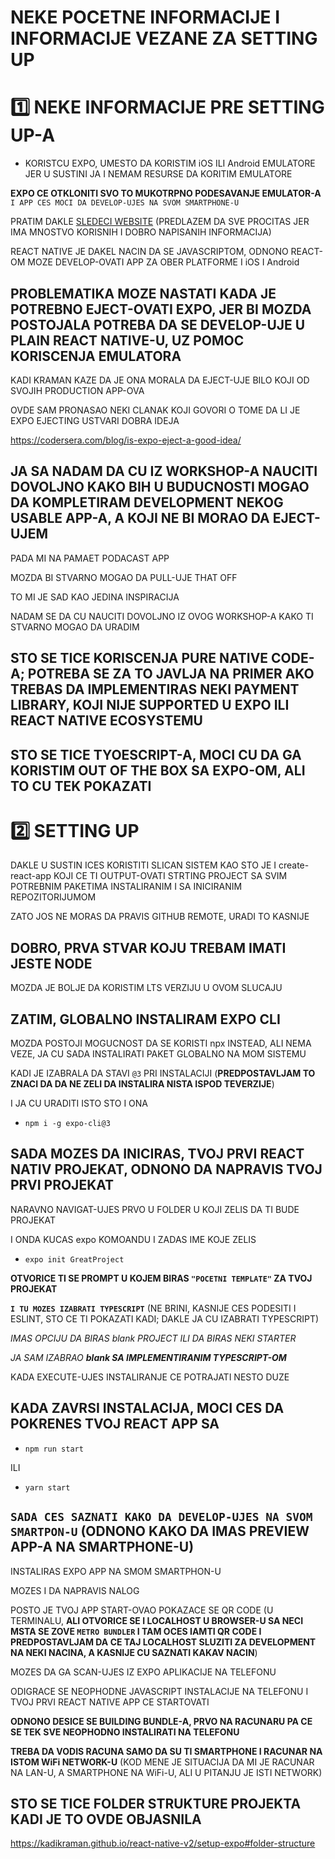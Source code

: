 # NEKE POCETNE INFORMACIJE I INFORMACIJE VEZANE ZA SETTING UP

# :one: NEKE INFORMACIJE PRE SETTING UP-A

- KORISTCU EXPO, UMESTO DA KORISTIM iOS ILI Android EMULATORE JER U SUSTINI JA I NEMAM RESURSE DA KORITIM EMULATORE

**EXPO CE OTKLONITI SVO TO MUKOTRPNO PODESAVANJE EMULATOR-A** `I APP CES MOCI DA DEVELOP-UJES NA SVOM SMARTPHONE-U`

PRATIM DAKLE [SLEDECI WEBSITE](https://kadikraman.github.io/react-native-v2/) (PREDLAZEM DA SVE PROCITAS JER IMA MNOSTVO KORISNIH I DOBRO NAPISANIH INFORMACIJA)

REACT NATIVE JE DAKEL NACIN DA SE JAVASCRIPTOM, ODNONO REACT-OM MOZE DEVELOP-OVATI APP ZA OBER PLATFORME I iOS I Android

## PROBLEMATIKA MOZE NASTATI KADA JE POTREBNO EJECT-OVATI EXPO, JER BI MOZDA POSTOJALA POTREBA DA SE DEVELOP-UJE U PLAIN REACT NATIVE-U, UZ POMOC KORISCENJA EMULATORA

KADI KRAMAN KAZE DA JE ONA MORALA DA EJECT-UJE BILO KOJI OD SVOJIH PRODUCTION APP-OVA

OVDE SAM PRONASAO NEKI CLANAK KOJI GOVORI O TOME DA LI JE EXPO EJECTING USTVARI DOBRA IDEJA

<https://codersera.com/blog/is-expo-eject-a-good-idea/>

## JA SA NADAM DA CU IZ WORKSHOP-A NAUCITI DOVOLJNO KAKO BIH U BUDUCNOSTI MOGAO DA KOMPLETIRAM DEVELOPMENT NEKOG USABLE APP-A, A KOJI NE BI MORAO DA EJECT-UJEM

PADA MI NA PAMAET PODACAST APP

MOZDA BI STVARNO MOGAO DA PULL-UJE THAT OFF

TO MI JE SAD KAO JEDINA INSPIRACIJA

NADAM SE DA CU NAUCITI DOVOLJNO IZ OVOG WORKSHOP-A KAKO TI STVARNO MOGAO DA URADIM

## STO SE TICE KORISCENJA PURE NATIVE CODE-A; POTREBA SE ZA TO JAVLJA NA PRIMER AKO TREBAS DA IMPLEMENTIRAS NEKI PAYMENT LIBRARY, KOJI NIJE SUPPORTED U EXPO ILI REACT NATIVE ECOSYSTEMU

## STO SE TICE TYOESCRIPT-A, MOCI CU DA GA KORISTIM OUT OF THE BOX SA EXPO-OM, ALI TO CU TEK POKAZATI

# :two: SETTING UP

DAKLE U SUSTIN ICES KORISTITI SLICAN SISTEM KAO STO JE I create-react-app KOJI CE TI OUTPUT-OVATI STRTING PROJECT SA SVIM POTREBNIM PAKETIMA INSTALIRANIM I SA INICIRANIM REPOZITORIJUMOM

ZATO JOS NE MORAS DA PRAVIS GITHUB REMOTE, URADI TO KASNIJE

## DOBRO, PRVA STVAR KOJU TREBAM IMATI JESTE NODE

MOZDA JE BOLJE DA KORISTIM LTS VERZIJU U OVOM SLUCAJU

## ZATIM, GLOBALNO INSTALIRAM EXPO CLI

MOZDA POSTOJI MOGUCNOST DA SE KORISTI npx INSTEAD, ALI NEMA VEZE, JA CU SADA INSTALIRATI PAKET GLOBALNO NA MOM SISTEMU

KADI JE IZABRALA DA STAVI `@3` PRI INSTALACIJI (**PREDPOSTAVLJAM TO ZNACI DA DA NE ZELI DA INSTALIRA NISTA ISPOD TEVERZIJE**)

I JA CU URADITI ISTO STO I ONA

- `npm i -g expo-cli@3`

## SADA MOZES DA INICIRAS, TVOJ PRVI REACT NATIV PROJEKAT, ODNONO DA NAPRAVIS TVOJ PRVI PROJEKAT

NARAVNO NAVIGAT-UJES PRVO U FOLDER U KOJI ZELIS DA TI BUDE PROJEKAT

I ONDA KUCAS expo KOMOANDU I ZADAS IME KOJE ZELIS

- `expo init GreatProject`

**OTVORICE TI SE PROMPT U KOJEM BIRAS `"POCETNI TEMPLATE"` ZA TVOJ PROJEKAT**

**`I TU MOZES IZABRATI TYPESCRIPT`** (NE BRINI, KASNIJE CES PODESITI I ESLINT, STO CE TI POKAZATI KADI; DAKLE JA CU IZABRATI TYPESCRIPT)

*IMAS OPCIJU DA BIRAS blank PROJECT ILI DA BIRAS NEKI STARTER*

*JA SAM IZABRAO **blank SA IMPLEMENTIRANIM TYPESCRIPT-OM***

KADA EXECUTE-UJES INSTALIRANJE CE POTRAJATI NESTO DUZE

## KADA ZAVRSI INSTALACIJA, MOCI CES DA POKRENES TVOJ REACT APP SA

- `npm run start`

ILI

- `yarn start`

## `SADA CES SAZNATI KAKO DA DEVELOP-UJES NA SVOM SMARTPON-U` (**ODNONO KAKO DA IMAS PREVIEW APP-A NA SMARTPHONE-U**)

INSTALIRAS EXPO APP NA SMOM SMARTPHON-U

MOZES I DA NAPRAVIS NALOG

POSTO JE TVOJ APP START-OVAO POKAZACE SE QR CODE (U TERMINALU, **ALI OTVORICE SE I LOCALHOST U BROWSER-U SA NECI MSTA SE ZOVE `METRO BUNDLER` I TAM OCES IAMTI QR CODE I PREDPOSTAVLJAM DA CE TAJ LOCALHOST SLUZITI ZA DEVELOPMENT NA NEKI NACINA, A KASNIJE CU SAZNATI KAKAV NACIN**)

MOZES DA GA SCAN-UJES IZ EXPO APLIKACIJE NA TELEFONU

ODIGRACE SE NEOPHODNE JAVASCRIPT INSTALACIJE NA TELEFONU I TVOJ PRVI REACT NATIVE APP CE STARTOVATI

**ODNONO DESICE SE BUILDING BUNDLE-A, PRVO NA RACUNARU PA CE SE TEK SVE NEOPHODNO INSTALIRATI NA TELEFONU**

**TREBA DA VODIS RACUNA SAMO DA SU TI SMARTPHONE I RACUNAR NA ISTOM WiFi NETWORK-U** (KOD MENE JE SITUACIJA DA MI JE RACUNAR NA LAN-U, A SMARTPHONE NA WiFi-U, ALI U PITANJU JE ISTI NETWORK)

## STO SE TICE FOLDER STRUKTURE PROJEKTA KADI JE TO OVDE OBJASNILA

<https://kadikraman.github.io/react-native-v2/setup-expo#folder-structure>

